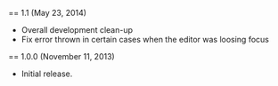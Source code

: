 == 1.1 (May 23, 2014)

* Overall development clean-up
* Fix error thrown in certain cases when the editor was loosing focus

== 1.0.0 (November 11, 2013)

* Initial release.

